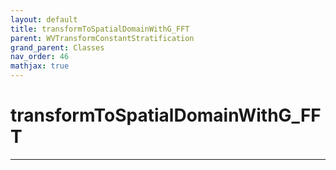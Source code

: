 ```yaml
---
layout: default
title: transformToSpatialDomainWithG_FFT
parent: WVTransformConstantStratification
grand_parent: Classes
nav_order: 46
mathjax: true
---
```


#  transformToSpatialDomainWithG_FFT




---

